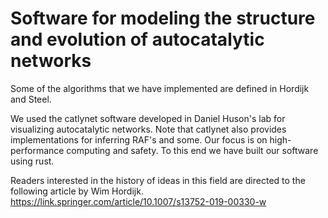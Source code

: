 # Software for modeling the structure and evolution of autocatalytic networks 

Some of the algorithms that we have implemented are defined in Hordijk and Steel. 

We used the catlynet software developed in Daniel Huson's lab for visualizing autocatalytic networks. Note that catlynet also provides implementations for inferring RAF's and some. Our focus is on high-performance computing and safety. To this end we have built our software using rust. 

Readers interested in the history of ideas in this field are directed to the following article by Wim Hordijk. 
https://link.springer.com/article/10.1007/s13752-019-00330-w
